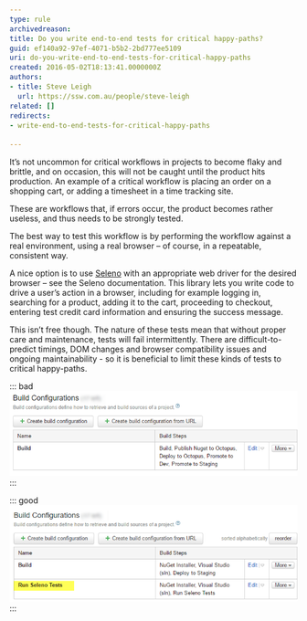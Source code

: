 ```yaml
---
type: rule
archivedreason: 
title: Do you write end-to-end tests for critical happy-paths?
guid: ef140a92-97ef-4071-b5b2-2bd777ee5109
uri: do-you-write-end-to-end-tests-for-critical-happy-paths
created: 2016-05-02T18:13:41.0000000Z
authors:
- title: Steve Leigh
  url: https://ssw.com.au/people/steve-leigh
related: []
redirects:
- write-end-to-end-tests-for-critical-happy-paths

---
```


It’s not uncommon for critical workflows in projects to become flaky and brittle, and on occasion, this will not be caught until the product hits production.  An example of a critical workflow is placing an order on a shopping cart, or adding a timesheet in a time tracking site.
 
These are workflows that, if errors occur, the product becomes rather useless, and thus needs to be strongly tested.

<!--endintro-->
 The best way to test this workflow is by performing the workflow against a real environment, using a real browser – of course, in a repeatable, consistent way.
 
A nice option is to use [Seleno](http://seleno.teststack.net/) with an appropriate web driver for the desired browser – see the Seleno documentation.  This library lets you write code to drive a user’s action in a browser, including  for example logging in, searching for a product, adding it to the cart, proceeding to checkout, entering test credit card information and ensuring the success message.
 
This isn’t free though.  The nature of these tests mean that without proper care and maintenance, tests will fail intermittently.  There are difficult-to-predict timings, DOM changes and browser compatibility issues and ongoing maintainability - so it is beneficial to limit these kinds of tests to critical happy-paths.


::: bad  
![Figure: Bad example - No end-to-end tests, no automatic feedback when things go catastrophically wrong](test-bad.png)  
:::


::: good  
![Figure: Good example - End-to-end Seleno tests run in Continuous-Integration, giving us very rapid feedback when the deployment breaks](test-good.png)  
:::
